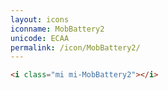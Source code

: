 ```yaml
---
layout: icons
iconname: MobBattery2
unicode: ECAA
permalink: /icon/MobBattery2/
---
```


``` html
<i class="mi mi-MobBattery2"></i>
```
